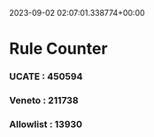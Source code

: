 2023-09-02 02:07:01.338774+00:00
# Rule Counter 
 ### UCATE : 450594

 ### Veneto : 211738

 ### Allowlist : 13930